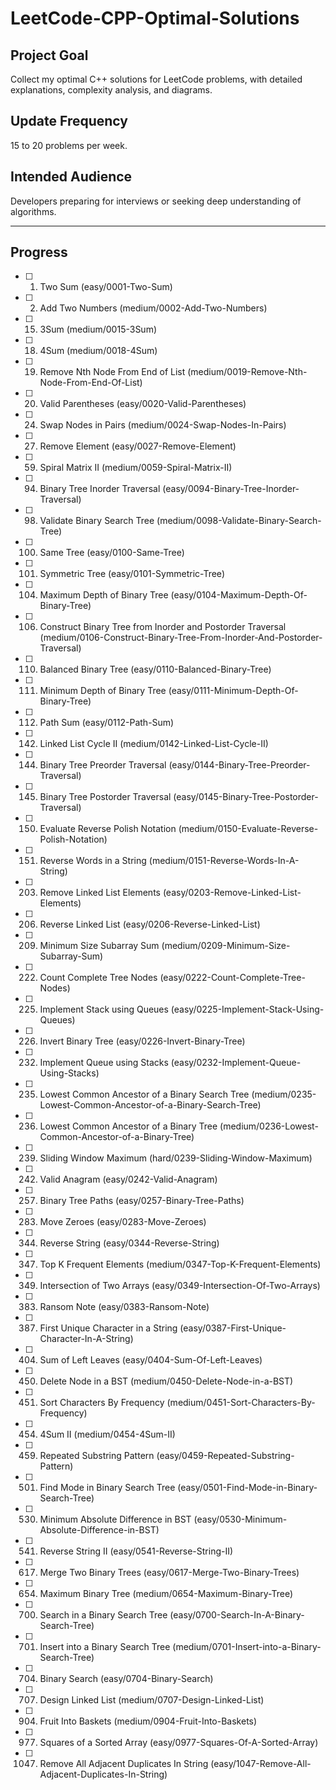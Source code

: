 # LeetCode-CPP-Optimal-Solutions

## Project Goal
Collect my optimal C++ solutions for LeetCode problems, with detailed explanations, complexity analysis, and diagrams.

## Update Frequency
15 to 20 problems per week.

## Intended Audience
Developers preparing for interviews or seeking deep understanding of algorithms.

---

## Progress

- [ ] 0001. Two Sum (easy/0001-Two-Sum)
- [ ] 0002. Add Two Numbers (medium/0002-Add-Two-Numbers)
- [ ] 0015. 3Sum (medium/0015-3Sum)
- [ ] 0018. 4Sum (medium/0018-4Sum)
- [ ] 0019. Remove Nth Node From End of List (medium/0019-Remove-Nth-Node-From-End-Of-List)
- [ ] 0020. Valid Parentheses (easy/0020-Valid-Parentheses)
- [ ] 0024. Swap Nodes in Pairs (medium/0024-Swap-Nodes-In-Pairs)
- [ ] 0027. Remove Element (easy/0027-Remove-Element)

- [ ] 0059. Spiral Matrix II (medium/0059-Spiral-Matrix-II)
- [ ] 0094. Binary Tree Inorder Traversal (easy/0094-Binary-Tree-Inorder-Traversal)
- [ ] 0098. Validate Binary Search Tree (medium/0098-Validate-Binary-Search-Tree)


- [ ] 0100. Same Tree (easy/0100-Same-Tree)
- [ ] 0101. Symmetric Tree (easy/0101-Symmetric-Tree)
- [ ] 0104. Maximum Depth of Binary Tree (easy/0104-Maximum-Depth-Of-Binary-Tree)
- [ ] 0106. Construct Binary Tree from Inorder and Postorder Traversal (medium/0106-Construct-Binary-Tree-From-Inorder-And-Postorder-Traversal)
- [ ] 0110. Balanced Binary Tree (easy/0110-Balanced-Binary-Tree)
- [ ] 0111. Minimum Depth of Binary Tree (easy/0111-Minimum-Depth-Of-Binary-Tree)
- [ ] 0112. Path Sum (easy/0112-Path-Sum)
- [ ] 0142. Linked List Cycle II (medium/0142-Linked-List-Cycle-II)
- [ ] 0144. Binary Tree Preorder Traversal (easy/0144-Binary-Tree-Preorder-Traversal)
- [ ] 0145. Binary Tree Postorder Traversal (easy/0145-Binary-Tree-Postorder-Traversal)

- [ ] 0150. Evaluate Reverse Polish Notation (medium/0150-Evaluate-Reverse-Polish-Notation)
- [ ] 0151. Reverse Words in a String (medium/0151-Reverse-Words-In-A-String)


- [ ] 0203. Remove Linked List Elements (easy/0203-Remove-Linked-List-Elements)
- [ ] 0206. Reverse Linked List (easy/0206-Reverse-Linked-List)
- [ ] 0209. Minimum Size Subarray Sum (medium/0209-Minimum-Size-Subarray-Sum)
- [ ] 0222. Count Complete Tree Nodes (easy/0222-Count-Complete-Tree-Nodes)
- [ ] 0225. Implement Stack using Queues (easy/0225-Implement-Stack-Using-Queues)
- [ ] 0226. Invert Binary Tree (easy/0226-Invert-Binary-Tree)
- [ ] 0232. Implement Queue using Stacks (easy/0232-Implement-Queue-Using-Stacks)
- [ ] 0235. Lowest Common Ancestor of a Binary Search Tree (medium/0235-Lowest-Common-Ancestor-of-a-Binary-Search-Tree)
- [ ] 0236. Lowest Common Ancestor of a Binary Tree (medium/0236-Lowest-Common-Ancestor-of-a-Binary-Tree)
- [ ] 0239. Sliding Window Maximum (hard/0239-Sliding-Window-Maximum)
- [ ] 0242. Valid Anagram (easy/0242-Valid-Anagram)

- [ ] 0257. Binary Tree Paths (easy/0257-Binary-Tree-Paths)
- [ ] 0283. Move Zeroes (easy/0283-Move-Zeroes)


- [ ] 0344. Reverse String (easy/0344-Reverse-String)
- [ ] 0347. Top K Frequent Elements (medium/0347-Top-K-Frequent-Elements)
- [ ] 0349. Intersection of Two Arrays (easy/0349-Intersection-Of-Two-Arrays)

- [ ] 0383. Ransom Note (easy/0383-Ransom-Note)
- [ ] 0387. First Unique Character in a String (easy/0387-First-Unique-Character-In-A-String)


- [ ] 0404. Sum of Left Leaves (easy/0404-Sum-Of-Left-Leaves)
- [ ] 0450. Delete Node in a BST (medium/0450-Delete-Node-in-a-BST)

- [ ] 0451. Sort Characters By Frequency (medium/0451-Sort-Characters-By-Frequency)
- [ ] 0454. 4Sum II (medium/0454-4Sum-II)
- [ ] 0459. Repeated Substring Pattern (easy/0459-Repeated-Substring-Pattern)


- [ ] 0501. Find Mode in Binary Search Tree (easy/0501-Find-Mode-in-Binary-Search-Tree)
- [ ] 0530. Minimum Absolute Difference in BST (easy/0530-Minimum-Absolute-Difference-in-BST)
- [ ] 0541. Reverse String II (easy/0541-Reverse-String-II)


- [ ] 0617. Merge Two Binary Trees (easy/0617-Merge-Two-Binary-Trees)

- [ ] 0654. Maximum Binary Tree (medium/0654-Maximum-Binary-Tree)


- [ ] 0700. Search in a Binary Search Tree (easy/0700-Search-In-A-Binary-Search-Tree)
- [ ] 0701. Insert into a Binary Search Tree (medium/0701-Insert-into-a-Binary-Search-Tree)
- [ ] 0704. Binary Search (easy/0704-Binary-Search)
- [ ] 0707. Design Linked List (medium/0707-Design-Linked-List)


- [ ] 0904. Fruit Into Baskets (medium/0904-Fruit-Into-Baskets)

- [ ] 0977. Squares of a Sorted Array (easy/0977-Squares-Of-A-Sorted-Array)


- [ ] 1047. Remove All Adjacent Duplicates In String (easy/1047-Remove-All-Adjacent-Duplicates-In-String)
